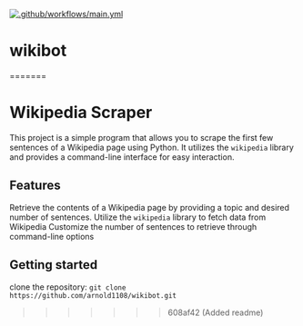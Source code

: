 
[![.github/workflows/main.yml](https://github.com/arnold1108/wikibot/actions/workflows/main.yml/badge.svg)](https://github.com/arnold1108/wikibot/actions/workflows/main.yml)
# wikibot
=======
# Wikipedia Scraper
This project is a simple program that allows you to scrape the first few sentences of a Wikipedia page using Python. It utilizes the `wikipedia` library and provides a command-line interface for easy interaction.

## Features
Retrieve the contents of a Wikipedia page by providing a topic and desired number of sentences.
Utilize the `wikipedia` library to fetch data from Wikipedia
Customize the number of sentences to retrieve through command-line options 

## Getting started 
clone the repository:
`git clone https://github.com/arnold1108/wikibot.git`


>>>>>>> 608af42 (Added readme)

